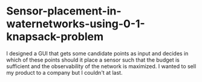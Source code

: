 # Sensor-placement-in-waternetworks-using-0-1-knapsack-problem
I designed a GUI that gets some candidate points as input and decides in which of these points should it place a sensor such that the budget is sufficient and the observability of the network is maximized. I wanted to sell my product to a company but I couldn't at last.
